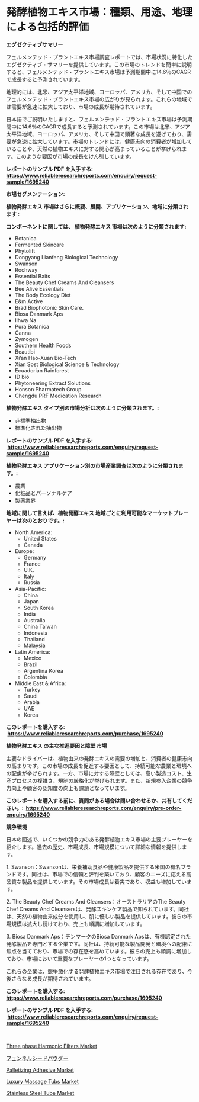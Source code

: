 <p><h1>発酵植物エキス市場：種類、用途、地理による包括的評価</h1></p><p><strong>エグゼクティブサマリー</strong></p>
<p><p>フェルメンテッド・プラントエキス市場調査レポートでは、市場状況に特化したエグゼクティブ・サマリーを提供しています。この市場のトレンドを簡単に説明すると、フェルメンテッド・プラントエキス市場は予測期間中に14.6％のCAGRで成長すると予測されています。</p><p>地理的には、北米、アジア太平洋地域、ヨーロッパ、アメリカ、そして中国でのフェルメンテッド・プラントエキス市場の広がりが見られます。これらの地域では需要が急速に拡大しており、市場の成長が期待されています。</p><p>日本語でご説明いたしますと、フェルメンテッド・プラントエキス市場は予測期間中に14.6％のCAGRで成長すると予測されています。この市場は北米、アジア太平洋地域、ヨーロッパ、アメリカ、そして中国で顕著な成長を遂げており、需要が急速に拡大しています。市場のトレンドには、健康志向の消費者が増加していることや、天然の植物エキスに対する関心が高まっていることが挙げられます。このような要因が市場の成長をけん引しています。</p></p>
<p><strong>レポートのサンプル PDF を入手する: <a href="https://www.reliableresearchreports.com/enquiry/request-sample/1695240">https://www.reliableresearchreports.com/enquiry/request-sample/1695240</a></strong></p>
<p><strong>市場セグメンテーション:</strong></p>
<p><strong> 植物発酵エキス 市場はさらに概要、展開、アプリケーション、地域に分類されます :</strong></p>
<p><strong>コンポーネントに関しては、 植物発酵エキス 市場は次のように分類されます: &nbsp;</strong></p>
<p><ul><li>Botanica</li><li>Fermented Skincare</li><li>Phytolift</li><li>Dongyang Lianfeng Biological Technology</li><li>Swanson</li><li>Rochway</li><li>Essential Baits</li><li>The Beauty Chef Creams And Cleansers</li><li>Bee Alive Essentials</li><li>The Body Ecology Diet</li><li>E&m Active</li><li>Brad Biophotonic Skin Care.</li><li>Biosa Danmark Aps</li><li>Ilhwa Na</li><li>Pura Botanica</li><li>Canna</li><li>Zymogen</li><li>Southern Health Foods</li><li>Beautibi</li><li>Xi’an Hao-Xuan Bio-Tech</li><li>Xian Sost Biological Science & Technology</li><li>Ecuadorian Rainforest</li><li>ID bio</li><li>Phytoneering Extract Solutions</li><li>Honson Pharmatech Group</li><li>Chengdu PRF Medication Research</li></ul></p>
<p><strong> 植物発酵エキス タイプ別の市場分析は次のように分類されます。:</strong></p>
<p><ul><li>非標準抽出物</li><li>標準化された抽出物</li></ul></p>
<p><strong>レポートのサンプル PDF を入手する: &nbsp;<a href="https://www.reliableresearchreports.com/enquiry/request-sample/1695240">https://www.reliableresearchreports.com/enquiry/request-sample/1695240</a></strong></p>
<p><strong> 植物発酵エキス アプリケーション別の市場産業調査は次のように分類されます。:</strong></p>
<p><ul><li>農業</li><li>化粧品とパーソナルケア</li><li>製薬業界</li></ul></p>
<p><strong>地域に関して言えば、植物発酵エキス 地域ごとに利用可能なマーケットプレーヤーは次のとおりです。:</strong></p>
<p><ul>
    <li>
        North America:
        <ul>
            <li>United States</li>
            <li>Canada</li>
        </ul>
    </li>
    <li>
        Europe:
        <ul>
            <li>Germany</li>
            <li>France</li>
            <li>U.K.</li>
            <li>Italy</li>
            <li>Russia</li>
        </ul>
    </li>
    <li>
        Asia-Pacific:
        <ul>
            <li>China</li>
            <li>Japan</li>
            <li>South Korea</li>
            <li>India</li>
            <li>Australia</li>
            <li>China Taiwan</li>
            <li>Indonesia</li>
            <li>Thailand</li>
            <li>Malaysia</li>
        </ul>
    </li>
    <li>
        Latin America:
        <ul>
            <li>Mexico</li>
            <li>Brazil</li>
            <li>Argentina Korea</li>
            <li>Colombia</li>
        </ul>
    </li>
    <li>
        Middle East & Africa:
        <ul>
            <li>Turkey</li>
            <li>Saudi</li>
            <li>Arabia</li>
            <li>UAE</li>
            <li>Korea</li>
        </ul>
    </li>
    </ul></p>
<p><strong>このレポートを購入する: &nbsp;<a href="https://www.reliableresearchreports.com/purchase/1695240">https://www.reliableresearchreports.com/purchase/1695240</a></strong></p>
<p><strong>植物発酵エキス の主な推進要因と障壁 市場</strong></p>
<p><p>主要なドライバーは、植物由来の発酵エキスの需要の増加と、消費者の健康志向の高まりです。この市場の成長を促進する要因として、持続可能な農業と環境への配慮が挙げられます。一方、市場に対する障壁としては、高い製造コスト、生産プロセスの複雑さ、規制の厳格化が挙げられます。また、新規参入企業の競争力向上や顧客の認知度の向上も課題となっています。</p></p>
<p><strong>このレポートを購入する前に、質問がある場合は問い合わせるか、共有してください。:&nbsp; <a href="https://www.reliableresearchreports.com/enquiry/pre-order-enquiry/1695240">https://www.reliableresearchreports.com/enquiry/pre-order-enquiry/1695240</a></strong></p>
<p><strong>競争環境</strong></p>
<p><p>日本の図述で、いくつかの競争力のある発酵植物エキス市場の主要プレーヤーを紹介します。過去の歴史、市場成長、市場規模について詳細な情報を提供します。</p><p>1. Swanson：Swansonは、栄養補助食品や健康製品を提供する米国の有名ブランドです。同社は、市場での信頼と評判を築いており、顧客のニーズに応える高品質な製品を提供しています。その市場成長は着実であり、収益も増加しています。</p><p>2. The Beauty Chef Creams And Cleansers：オーストラリアのThe Beauty Chef Creams And Cleansersは、発酵スキンケア製品で知られています。同社は、天然の植物由来成分を使用し、肌に優しい製品を提供しています。彼らの市場規模は拡大し続けており、売上も順調に増加しています。</p><p>3. Biosa Danmark Aps：デンマークのBiosa Danmark Apsは、有機認定された発酵製品を専門とする企業です。同社は、持続可能な製品開発と環境への配慮に焦点を当てており、市場での存在感を高めています。彼らの売上も順調に増加しており、市場において重要なプレーヤーの1つとなっています。</p><p>これらの企業は、競争激化する発酵植物エキス市場で注目される存在であり、今後さらなる成長が期待されています。</p></p>
<p><strong>このレポートを購入する: &nbsp; <a href="https://www.reliableresearchreports.com/purchase/1695240">https://www.reliableresearchreports.com/purchase/1695240</a></strong></p>
<p><strong>レポートのサンプル PDF を入手する: &nbsp;<a href="https://www.reliableresearchreports.com/enquiry/request-sample/1695240">https://www.reliableresearchreports.com/enquiry/request-sample/1695240</a></strong><strong></strong></p>
<p>&nbsp;</p>
<p><p><a href="https://view.publitas.com/reportprime-1/three-phase-harmonic-filters-market-size-growth-and-forecast-from-2024-2031/">Three phase Harmonic Filters Market</a></p><p><a href="https://github.com/oqxogxyvqe90775/Market-Research-Report-List-1/blob/main/1194065194165.md">フェンネルシードパウダー</a></p><p><a href="https://sudsy-motorcycle-bbc.notion.site/Palletizing-Adhesive-Market-with-the-goal-of-estimating-the-market-size-and-future-growth-potential--038adbde71b54df9b903fcadff93cf62">Palletizing Adhesive Market</a></p><p><a href="https://issuu.com/reportprime-2/docs/luxury-massage-tubs-market-size-2030.pptx">Luxury Massage Tubs Market</a></p><p><a href="https://github.com/mauripalmi/Market-Research-Report-List-2/blob/main/stainless-steel-tube-market.md">Stainless Steel Tube Market</a></p></p>